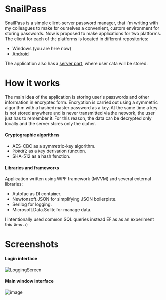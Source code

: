 # SnailPass
SnailPass is a simple client-server password manager, that i'm writing with my colleagues to make for ourselves a convenient, custom environment for storing passwords.
Now is proposed to make applications for two platforms. The client for each of the platforms is located in different repositories:
- Windows (you are here now)
- [Android](https://github.com/IlyaYDen/SnailPasswordManager)
<!-- -->
The application also has a [server part](https://github.com/rebmanop/SnailPass-REST-API), where user data will be stored.

# How it works
The main idea of the application is storing user's passwords and other information in encrypted form. Encryption is carried out using a symmetric algorithm with a hashed master password as a key. At the same time a key is not stored anywhere and is never transmitted via the network, the user just has to remember it. For this reason, the data can be decrypted only locally and the server stores only the cipher.
#### Cryptographic algorithms
- AES-CBC as a symmetric-key algorithm.
- Pbkdf2 as a key derivation function.
- SHA-512 as a hash function.
#### Libraries and frameworks
Application written using WPF framework (MVVM) and several external libraries:
- Autofac as DI container.
- Newtonsoft.JSON for simplifying JSON boilerplate.
- Serilog for logging.
- Microsoft.Data.Sqlite for manage data.
<!-- -->
I intentionally used common SQL queries instead EF as as an experiment this time. :)

# Screenshots
#### Login interface
![LoggingScreen](https://user-images.githubusercontent.com/95579070/204347287-8c84d3cf-d271-40c8-aab5-f13a84e7530d.png)
#### Main window interface
![image](https://user-images.githubusercontent.com/95579070/217944712-53c77519-634a-4cb5-b10c-dcf5b23058d2.png)
